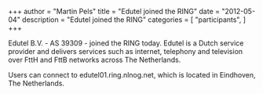+++
author = "Martin Pels"
title = "Edutel joined the RING"
date = "2012-05-04"
description = "Edutel joined the RING"
categories = [
    "participants",
]
+++

Edutel B.V. - AS 39309 - joined the RING today. Edutel is a Dutch service provider and delivers services such as internet, telephony and television over FttH and FttB networks across The Netherlands.

Users can connect to edutel01.ring.nlnog.net, which is located in Eindhoven, The Netherlands.

